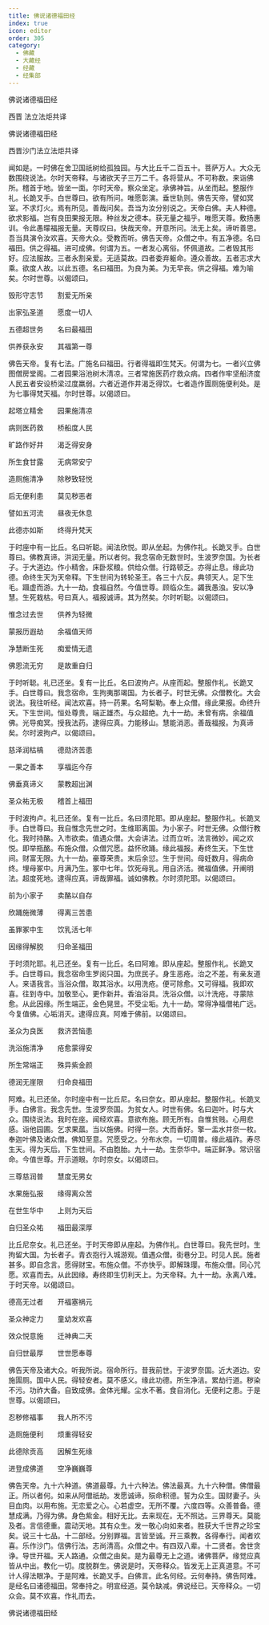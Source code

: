 ```yaml
---
title: 佛说诸德福田经
index: true
icon: editor
order: 305
category:
  - 佛藏
  - 大藏经
  - 经藏
  - 经集部
---
```


  佛说诸德福田经  

西晋 法立法炬共译  

佛说诸德福田经  

西晋沙门法立法炬共译  

闻如是。一时佛在舍卫国祇树给孤独园。与大比丘千二百五十。菩萨万人。大众无数围绕说法。尔时天帝释。与诸欲天子三万二千。各将营从。不可称数。来诣佛所。稽首于地。皆坐一面。尔时天帝。察众坐定。承佛神旨。从坐而起。整服作礼。长跪叉手。白世尊曰。欲有所问。唯愿彰演。垂世轨则。佛告天帝。譬如冥室。不求灯火。焉有所见。善哉问矣。吾当为汝分别说之。天帝白佛。夫人种德。欲求影福。岂有良田果报无限。种丝发之德本。获无量之福乎。唯愿天尊。敷扬惠训。令此愚曚福报无量。天尊叹曰。快哉天帝。开意所问。法无上矣。谛听善思。吾当具演令汝欢喜。天帝大众。受教而听。佛告天帝。众僧之中。有五净德。名曰福田。供之得福。进可成佛。何谓为五。一者发心离俗。怀佩道故。二者毁其形好。应法服故。三者永割亲爱。无适莫故。四者委弃躯命。遵众善故。五者志求大乘。欲度人故。以此五德。名曰福田。为良为美。为无早丧。供之得福。难为喻矣。尔时世尊。以偈颂曰。  

毁形守志节　　割爱无所亲  

出家弘圣道　　愿度一切人  

五德超世务　　名曰最福田  

供养获永安　　其福第一尊  

佛告天帝。复有七法。广施名曰福田。行者得福即生梵天。何谓为七。一者兴立佛图僧房堂阁。二者园果浴池树木清凉。三者常施医药疗救众病。四者作牢坚船济度人民五者安设桥梁过度羸弱。六者近道作井渴乏得饮。七者造作圊厕施便利处。是为七事得梵天福。尔时世尊。以偈颂曰。  

起塔立精舍　　园果施清凉  

病则医药救　　桥船度人民  

旷路作好井　　渴乏得安身  

所生食甘露　　无病常安宁  

造厕施清净　　除秽致轻悦  

后无便利患　　莫见秽恶者  

譬如五河流　　昼夜无休息  

此德亦如斯　　终得升梵天  

于时座中有一比丘。名曰听聪。闻法欣悦。即从坐起。为佛作礼。长跪叉手。白世尊曰。佛教真谛。洪润无量。所以者何。我念宿命无数世时。生波罗奈国。为长者子。于大道边。作小精舍。床卧浆粮。供给众僧。行路顿乏。亦得止息。缘此功德。命终生天为天帝释。下生世间为转轮圣王。各三十六反。典领天人。足下生毛。蹑虚而游。九十一劫。食福自然。今值世尊。顾临众生。蠲我愚浊。安以净慧。生死栽枯。号曰真人。福报诚谛。其为然矣。尔时听聪。以偈颂曰。  

惟念过去世　　供养为轻微  

蒙报历遐劫　　余福值天师  

净慧断生死　　痴爱情无遗  

佛恩流无穷　　是故重自归  

于时听聪。礼已还坐。复有一比丘。名曰波拘卢。从座而起。整服作礼。长跪叉手。白世尊曰。我念宿命。生拘夷那竭国。为长者子。时世无佛。众僧教化。大会说法。我往听经。闻法欢喜。持一药果。名呵梨勒。奉上众僧。缘此果报。命终升天。下生世间。恒处尊贵。端正雄杰。与众超绝。九十一劫。未曾有病。余福值佛。光导痴冥。授我法药。逮得应真。力能移山。慧能消恶。善哉福报。为真谛矣。尔时波拘卢。以偈颂曰。  

慈泽润枯槁　　德勋济苦患  

一果之善本　　享福迄今存  

佛垂真谛义　　蒙教超出渊  

圣众祐无极　　稽首上福田  

于时波拘卢。礼已还坐。复有一比丘。名曰须陀耶。即从座起。整服作礼。长跪叉手。白世尊曰。我自惟念先世之时。生维耶离国。为小家子。时世无佛。众僧行教化。我时持酪。入市欲卖。值遇众僧。大会讲法。过而立听。法言微妙。闻之欢悦。即举瓶酪。布施众僧。众僧咒愿。益怀欣踊。缘此福报。寿终生天。下生世间。财富无限。九十一劫。豪尊荣贵。末后余愆。生于世间。母妊数月。得病命终。埋母冢中。月满乃生。冢中七年。饮死母乳。用自济活。微福值佛。开阐明法。超度死地。逮得应真。谛哉罪福。诚如佛教。尔时须陀耶。以偈颂曰。  

前为小家子　　卖酪以自存  

欣踊施微薄　　得离三苦患  

虽罪冢中生　　饮乳活七年  

因缘得解脱　　归命圣福田  

于时须陀耶。礼已还坐。复有一比丘。名曰阿难。即从座起。整服作礼。长跪叉手。白世尊曰。我念宿命生罗阅只国。为庶民子。身生恶疮。治之不差。有亲友道人。来语我言。当浴众僧。取其浴水。以用洗疮。便可除愈。又可得福。我即欢喜。往到寺中。加敬至心。更作新井。香油浴具。洗浴众僧。以汁洗疮。寻蒙除愈。从此因缘。所生端正。金色晃昱。不受尘垢。九十一劫。常得净福僧祐广远。今复值佛。心垢消灭。逮得应真。阿难于佛前。以偈颂曰。  

圣众为良医　　救济苦恼患  

洗浴施清净　　疮愈蒙得安  

所生常端正　　殊异紫金颜  

德润无崖限　　归命良福田  

阿难。礼已还坐。尔时座中有一比丘尼。名曰奈女。即从座起。整服作礼。长跪叉手。白佛言。我念先世。生波罗奈国。为贫女人。时世有佛。名曰迦叶。时与大众。围绕说法。我时在座。闻经欢喜。意欲布施。顾无所有。自惟贫贱。心用悲感。诣他园圃。乞求果蓏。当以施佛。时得一奈。大而香好。擎一盂水并奈一枚。奉迦叶佛及诸众僧。佛知至意。咒愿受之。分布水奈。一切周普。缘此福祚。寿尽生天。得为天后。下生世间。不由胞胎。九十一劫。生奈华中。端正鲜净。常识宿命。今值世尊。开示道眼。尔时奈女。以偈颂曰。  

三尊慈润普　　慧度无男女  

水果施弘报　　缘得离众苦  

在世生华中　　上则为天后  

自归圣众祐　　福田最深厚  

比丘尼奈女。礼已还坐。于时天帝即从座起。为佛作礼。白世尊曰。我先世时。生拘留大国。为长者子。青衣抱行入城游观。值遇众僧。街巷分卫。时见人民。施者甚多。即自念言。愿得财宝。布施众僧。不亦快乎。即解珠璎。布施众僧。同心咒愿。欢喜而去。从此因缘。寿终即生忉利天上。为天帝释。九十一劫。永离八难。于时天帝。以偈颂曰。  

德高无过者　　开福塞祸元  

圣众神定力　　童幼发欢喜  

效众悦意施　　迁神典二天  

自归世最厚　　世世愿奉尊  

佛告天帝及诸大众。听我所说。宿命所行。昔我前世。于波罗奈国。近大道边。安施圊厕。国中人民。得轻安者。莫不感义。缘此功德。所生净洁。累劫行道。秽染不污。功祚大备。自致成佛。金体光耀。尘水不著。食自消化。无便利之患。于是世尊。以偈颂曰。  

忍秽修福事　　我人所不污  

造厕施便利　　烦重得轻安  

此德除贡高　　因解生死缘  

进登成佛道　　空净巍巍尊  

佛告天帝。九十六种道。佛道最尊。九十六种法。佛法最真。九十六种僧。佛僧最正。所以者何。如来从阿僧祇劫。发愿诚谛。殒命积德。誓为众生。国财妻子。头目血肉。以用布施。无恋爱之心。心若虚空。无所不覆。六度四等。众善普备。德慧成满。乃得为佛。身色紫金。相好无比。去来现在。无不照达。三界尊天。莫能及者。言信德重。震动天地。其有众生。发一敬心向如来者。胜获大千世界之珍宝矣。说三十七品。十二部经。分别罪福。言皆至诚。开三乘教。各得奉行。闻者欢喜。乐作沙门。信佛行法。志尚清高。众僧之中。有四双八辈。十二贤者。舍世贪诤。导世开福。天人路通。众僧之由矣。是为最尊无上之道。诸佛菩萨。缘觉应真皆从中出。教化一切。度脱群生。佛说是时。天帝释众。皆发无上正真道意。不可计人得法眼净。于是阿难。长跪叉手。白佛言。此名何经。云何奉持。佛告阿难。是经名曰诸德福田。常奉持之。明宣经道。莫令缺减。佛说经已。天帝释众。一切众会。莫不欢喜。作礼而去。  

佛说诸德福田经  
